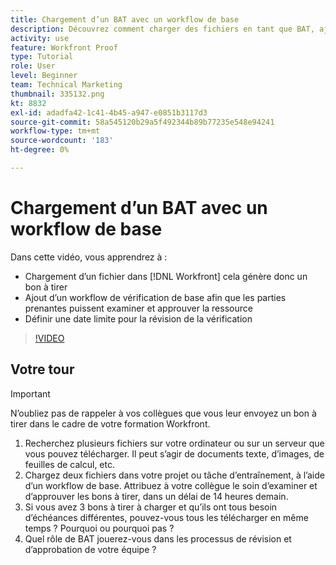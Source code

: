 ```yaml
---
title: Chargement d’un BAT avec un workflow de base
description: Découvrez comment charger des fichiers en tant que BAT, ajouter un workflow de vérification de base pour la révision et l’approbation des parties prenantes et définir des échéances pour la révision de la vérification de la vérification dans [!DNL Workfront].
activity: use
feature: Workfront Proof
type: Tutorial
role: User
level: Beginner
team: Technical Marketing
thumbnail: 335132.png
kt: 8832
exl-id: adadfa42-1c41-4b45-a947-e0851b3117d3
source-git-commit: 58a545120b29a5f492344b89b77235e548e94241
workflow-type: tm+mt
source-wordcount: '183'
ht-degree: 0%

---
```


# Chargement d’un BAT avec un workflow de base

Dans cette vidéo, vous apprendrez à :

* Chargement d’un fichier dans [!DNL Workfront] cela génère donc un bon à tirer
* Ajout d’un workflow de vérification de base afin que les parties prenantes puissent examiner et approuver la ressource
* Définir une date limite pour la révision de la vérification

>[!VIDEO](https://video.tv.adobe.com/v/335132/?quality=12)

## Votre tour

>[!IMPORTANT]
>
>N’oubliez pas de rappeler à vos collègues que vous leur envoyez un bon à tirer dans le cadre de votre formation Workfront.


1. Recherchez plusieurs fichiers sur votre ordinateur ou sur un serveur que vous pouvez télécharger. Il peut s’agir de documents texte, d’images, de feuilles de calcul, etc.
1. Chargez deux fichiers dans votre projet ou tâche d’entraînement, à l’aide d’un workflow de base. Attribuez à votre collègue le soin d’examiner et d’approuver les bons à tirer, dans un délai de 14 heures demain.
1. Si vous avez 3 bons à tirer à charger et qu’ils ont tous besoin d’échéances différentes, pouvez-vous tous les télécharger en même temps ? Pourquoi ou pourquoi pas ?
1. Quel rôle de BAT jouerez-vous dans les processus de révision et d’approbation de votre équipe ?

<!--
## Learn more
* Supported proofing file types
* Configure a proof
-->

<!--
## Guides
* Plan a basic workflow worksheet
* Upload proofs in Workfront
-->
